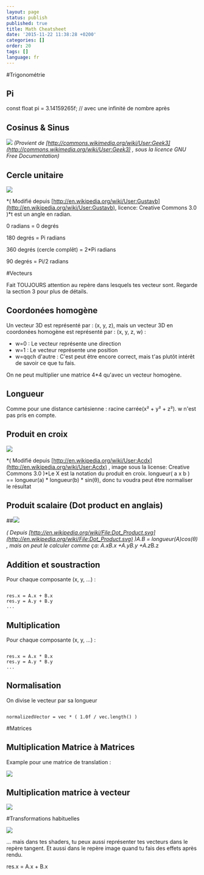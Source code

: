 ```yaml
---
layout: page
status: publish
published: true
title: Math Cheatsheet
date: '2015-11-22 11:38:28 +0200'
categories: []
order: 20
tags: []
language: fr
---
```


#Trigonométrie

## Pi

const float pi = 3.14159265f; // avec une infinité de nombre après

## Cosinus & Sinus

![](http://upload.wikimedia.org/wikipedia/commons/thumb/7/71/Sine_cosine_one_period.svg/600px-Sine_cosine_one_period.svg.png")
*(Provient de [http://commons.wikimedia.org/wiki/User:Geek3](http://commons.wikimedia.org/wiki/User:Geek3) , sous la licence GNU Free Documentation)*

## Cercle unitaire

![]({{site.baseurl}}/assets/images/math-cheatsheet/UnitCircle.png)

*( Modifié depuis [http://en.wikipedia.org/wiki/User:Gustavb](http://en.wikipedia.org/wiki/User:Gustavb), licence: Creative Commons 3.0 )*t est un angle en radian.

0 radians = 0 degrés

180 degrés = Pi radians

360 degrés (cercle complêt) = 2*Pi radians

90 degrés = Pi/2 radians

#Vecteurs

Fait TOUJOURS attention au repère dans lesquels tes vecteur sont. Regarde la section 3 pour plus de détails.

## Coordonées homogène 

Un vecteur 3D est représenté par : (x, y, z), mais un vecteur 3D en coordonées homogène est représenté par : (x, y, z, w) :

* w=0 : Le vecteur représente une direction
* w=1 : Le vecteur représente une position
* w=qqch d'autre : C'est peut être encore correct, mais t'as plutôt intérêt de savoir ce que tu fais.

On ne peut multiplier une matrice 4*4 qu'avec un vecteur homogène.

## Longueur

Comme pour une distance cartésienne : racine carrée(x&sup2; + y&sup2; + z&sup2;). w n'est pas pris en compte.

## Produit en croix

![]({{site.baseurl}}/assets/images/math-cheatsheet/Right_hand_rule_cross_product.png)

*( Modifié depuis [http://en.wikipedia.org/wiki/User:Acdx](http://en.wikipedia.org/wiki/User:Acdx) , image sous la license: Creative Commons 3.0 )*Le X est la notation du produit en croix. longueur( a x b ) == longueur(a) * longueur(b) * sin(&theta;), donc tu voudra peut être normaliser le résultat

## Produit scalaire (Dot product en anglais)

##![]({{site.baseurl}}/assets/images/math-cheatsheet/DotProduct.png)


*( Depuis [http://en.wikipedia.org/wiki/File:Dot_Product.svg](http://en.wikipedia.org/wiki/File:Dot_Product.svg) )*A.B = longueur(A)*cos(&theta;) , mais on peut le calculer comme ça: A.x*B.x +A.y*B.y +A.z*B.z

## Addition et soustraction

Pour chaque composante (x, y, ...) :
```

res.x = A.x + B.x
res.y = A.y + B.y
...
```

## Multiplication

Pour chaque composante (x, y, ...) :
```

res.x = A.x * B.x
res.y = A.y * B.y
...
```

## Normalisation

On divise le vecteur par sa longueur
```

normalizedVector = vec * ( 1.0f / vec.length() )
```

#Matrices

## Multiplication Matrice à Matrices

Example pour une matrice de translation :

![]({{site.baseurl}}/assets/images/math-cheatsheet/translationExamplePosition1.png)

## Multiplication matrice à vecteur

![]({{site.baseurl}}/assets/images/math-cheatsheet/MatrixXVect.gif)

#Transformations habituelles

![]({{site.baseurl}}/assets/images/math-cheatsheet/MVP.png)

... mais dans tes shaders, tu peux aussi représenter tes vecteurs dans le repère tangent. Et aussi dans le repère image quand tu fais des effets après rendu.

res.x = A.x + B.x
